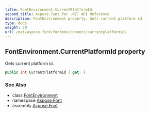 ```yaml
---
title: FontEnvironment.CurrentPlatformId
second_title: Aspose.Font for .NET API Reference
description: FontEnvironment property. Gets current platform id
type: docs
weight: 20
url: /net/aspose.font/fontenvironment/currentplatformid/
---
```

## FontEnvironment.CurrentPlatformId property

Gets current platform id.

```csharp
public int CurrentPlatformId { get; }
```

### See Also

* class [FontEnvironment](../)
* namespace [Aspose.Font](../../../aspose.font/)
* assembly [Aspose.Font](../../../)


